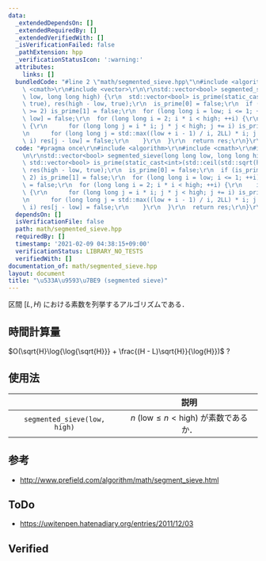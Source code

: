 ```yaml
---
data:
  _extendedDependsOn: []
  _extendedRequiredBy: []
  _extendedVerifiedWith: []
  _isVerificationFailed: false
  _pathExtension: hpp
  _verificationStatusIcon: ':warning:'
  attributes:
    links: []
  bundledCode: "#line 2 \"math/segmented_sieve.hpp\"\n#include <algorithm>\r\n#include\
    \ <cmath>\r\n#include <vector>\r\n\r\nstd::vector<bool> segmented_sieve(long long\
    \ low, long long high) {\r\n  std::vector<bool> is_prime(static_cast<int>(std::ceil(std::sqrt(high))),\
    \ true), res(high - low, true);\r\n  is_prime[0] = false;\r\n  if (is_prime.size()\
    \ >= 2) is_prime[1] = false;\r\n  for (long long i = low; i <= 1; ++i) res[i -\
    \ low] = false;\r\n  for (long long i = 2; i * i < high; ++i) {\r\n    if (is_prime[i])\
    \ {\r\n      for (long long j = i * i; j * j < high; j += i) is_prime[j] = false;\r\
    \n      for (long long j = std::max((low + i - 1) / i, 2LL) * i; j < high; j +=\
    \ i) res[j - low] = false;\r\n    }\r\n  }\r\n  return res;\r\n}\r\n"
  code: "#pragma once\r\n#include <algorithm>\r\n#include <cmath>\r\n#include <vector>\r\
    \n\r\nstd::vector<bool> segmented_sieve(long long low, long long high) {\r\n \
    \ std::vector<bool> is_prime(static_cast<int>(std::ceil(std::sqrt(high))), true),\
    \ res(high - low, true);\r\n  is_prime[0] = false;\r\n  if (is_prime.size() >=\
    \ 2) is_prime[1] = false;\r\n  for (long long i = low; i <= 1; ++i) res[i - low]\
    \ = false;\r\n  for (long long i = 2; i * i < high; ++i) {\r\n    if (is_prime[i])\
    \ {\r\n      for (long long j = i * i; j * j < high; j += i) is_prime[j] = false;\r\
    \n      for (long long j = std::max((low + i - 1) / i, 2LL) * i; j < high; j +=\
    \ i) res[j - low] = false;\r\n    }\r\n  }\r\n  return res;\r\n}\r\n"
  dependsOn: []
  isVerificationFile: false
  path: math/segmented_sieve.hpp
  requiredBy: []
  timestamp: '2021-02-09 04:38:15+09:00'
  verificationStatus: LIBRARY_NO_TESTS
  verifiedWith: []
documentation_of: math/segmented_sieve.hpp
layout: document
title: "\u533A\u9593\u7BE9 (segmented sieve)"
---
```


区間 $[L, H)$ における素数を列挙するアルゴリズムである．


## 時間計算量

$O(\sqrt{H}\log{\log{\sqrt{H}}} + \frac{(H - L)\sqrt{H}}{\log{H}})$ ?


## 使用法

||説明|
|:--:|:--:|
|`segmented_sieve(low, high)`|$n \ (\mathrm{low} \leq n < \mathrm{high})$ が素数であるか．|


## 参考

- http://www.prefield.com/algorithm/math/segment_sieve.html


## ToDo

- https://uwitenpen.hatenadiary.org/entries/2011/12/03


## Verified

